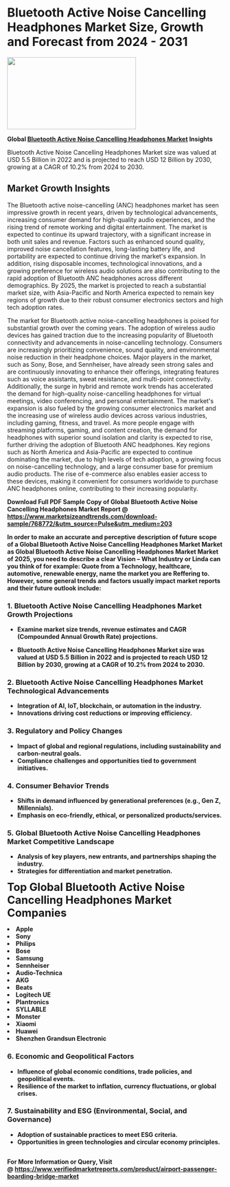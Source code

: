 <H1>Bluetooth Active Noise Cancelling Headphones Market Size, Growth and Forecast from 2024 - 2031</H1><img class="aligncenter size-medium wp-image-584254" src="https://thirdeyenews.in/wp-content/uploads/2024/09/Global-Market-Research-300x168.jpeg" alt="" width="300" height="168" /><p><strong>Global&nbsp;<a href="https://www.marketsizeandtrends.com/download-sample/768772/&amp;utm_source=Pulse&amp;utm_medium=203">Bluetooth Active Noise Cancelling Headphones Market</a> Insights</strong></p><p>Bluetooth Active Noise Cancelling Headphones Market size was valued at USD 5.5 Billion in 2022 and is projected to reach USD 12 Billion by 2030, growing at a CAGR of 10.2% from 2024 to 2030.</p><p><h2>Market Growth Insights</h2> <p>The Bluetooth active noise-cancelling (ANC) headphones market has seen impressive growth in recent years, driven by technological advancements, increasing consumer demand for high-quality audio experiences, and the rising trend of remote working and digital entertainment. The market is expected to continue its upward trajectory, with a significant increase in both unit sales and revenue. Factors such as enhanced sound quality, improved noise cancellation features, long-lasting battery life, and portability are expected to continue driving the market's expansion. In addition, rising disposable incomes, technological innovations, and a growing preference for wireless audio solutions are also contributing to the rapid adoption of Bluetooth ANC headphones across different demographics. By 2025, the market is projected to reach a substantial market size, with Asia-Pacific and North America expected to remain key regions of growth due to their robust consumer electronics sectors and high tech adoption rates.</p> <p><strong></strong></p> <p>The market for Bluetooth active noise-cancelling headphones is poised for substantial growth over the coming years. The adoption of wireless audio devices has gained traction due to the increasing popularity of Bluetooth connectivity and advancements in noise-cancelling technology. Consumers are increasingly prioritizing convenience, sound quality, and environmental noise reduction in their headphone choices. Major players in the market, such as Sony, Bose, and Sennheiser, have already seen strong sales and are continuously innovating to enhance their offerings, integrating features such as voice assistants, sweat resistance, and multi-point connectivity. Additionally, the surge in hybrid and remote work trends has accelerated the demand for high-quality noise-cancelling headphones for virtual meetings, video conferencing, and personal entertainment. The market's expansion is also fueled by the growing consumer electronics market and the increasing use of wireless audio devices across various industries, including gaming, fitness, and travel. As more people engage with streaming platforms, gaming, and content creation, the demand for headphones with superior sound isolation and clarity is expected to rise, further driving the adoption of Bluetooth ANC headphones. Key regions such as North America and Asia-Pacific are expected to continue dominating the market, due to high levels of tech adoption, a growing focus on noise-cancelling technology, and a large consumer base for premium audio products. The rise of e-commerce also enables easier access to these devices, making it convenient for consumers worldwide to purchase ANC headphones online, contributing to their increasing popularity. <p><strong></p><p><span class=""><strong>Download Full PDF Sample Copy of Global Bluetooth Active Noise Cancelling Headphones Market Report</strong> @ <a href="https://www.marketsizeandtrends.com/download-sample/768772/&amp;utm_source=Pulse&amp;utm_medium=203" target="_blank">https://www.marketsizeandtrends.com/download-sample/768772/&amp;utm_source=Pulse&amp;utm_medium=203</a></span></p><p>In order to make an accurate and perceptive description of future scope of a Global&nbsp;Bluetooth Active Noise Cancelling Headphones Market Market as Global&nbsp;Bluetooth Active Noise Cancelling Headphones Market Market of 2025, you need to describe a clear Vision &ndash; What Industry or Linda can you think of for example: Quote from a Technology, healthcare, automotive, renewable energy, name the market you are Reffering to. However, some general trends and factors usually impact market reports and their future outlook include:</p><h3>1.&nbsp;<strong>Bluetooth Active Noise Cancelling Headphones Market Growth Projections</strong></h3><ul><li>Examine market size trends, revenue estimates and CAGR (Compounded Annual Growth Rate) projections.</li><li><p>Bluetooth Active Noise Cancelling Headphones Market size was valued at USD 5.5 Billion in 2022 and is projected to reach USD 12 Billion by 2030, growing at a CAGR of 10.2% from 2024 to 2030.</p></li></ul><h3>2.&nbsp;<strong>Bluetooth Active Noise Cancelling Headphones Market Technological Advancements</strong></h3><ul><li>Integration of AI, IoT, blockchain, or automation in the industry.</li><li>Innovations driving cost reductions or improving efficiency.</li></ul><h3>3.&nbsp;<strong>Regulatory and Policy Changes</strong></h3><ul><li>Impact of global and regional regulations, including sustainability and carbon-neutral goals.</li><li>Compliance challenges and opportunities tied to government initiatives.</li></ul><h3>4.&nbsp;<strong>Consumer Behavior Trends</strong></h3><ul><li>Shifts in demand influenced by generational preferences (e.g., Gen Z, Millennials).</li><li>Emphasis on eco-friendly, ethical, or personalized products/services.</li></ul><h3>5.&nbsp;<strong>Global Bluetooth Active Noise Cancelling Headphones Market Competitive Landscape</strong></h3><ul><li>Analysis of key players, new entrants, and partnerships shaping the industry.</li><li>Strategies for differentiation and market penetration.</li></ul><p data-pm-slice="1 1 []"><span style="color: inherit; font-family: inherit; font-size: 25px;">Top Global Bluetooth Active Noise Cancelling Headphones Market Companies</span></p><div class="" data-test-id=""><p><li>Apple</li><li> Sony</li><li> Philips</li><li> Bose</li><li> Samsung</li><li> Sennheiser</li><li> Audio-Technica</li><li> AKG</li><li> Beats</li><li> Logitech UE</li><li> Plantronics</li><li> SYLLABLE</li><li> Monster</li><li> Xiaomi</li><li> Huawei</li><li> Shenzhen Grandsun Electronic</li></p></div><h3>6.&nbsp;<strong>Economic and Geopolitical Factors</strong></h3><ul><li>Influence of global economic conditions, trade policies, and geopolitical events.</li><li>Resilience of the market to inflation, currency fluctuations, or global crises.</li></ul><h3>7.&nbsp;<strong>Sustainability and ESG (Environmental, Social, and Governance)</strong></h3><ul><li>Adoption of sustainable practices to meet ESG criteria.</li><li>Opportunities in green technologies and circular economy principles.</li></ul><h2><strong style="font-size: 14px;">For More Information or Query, Visit @&nbsp;</strong><a style="background-color: #ffffff; font-size: 14px;" href="https://www.marketsizeandtrends.com/report/bluetooth-active-noise-cancelling-headphones-market/" target="_blank">https://www.verifiedmarketreports.com/product/airport-passenger-boarding-bridge-market</a></h2>
